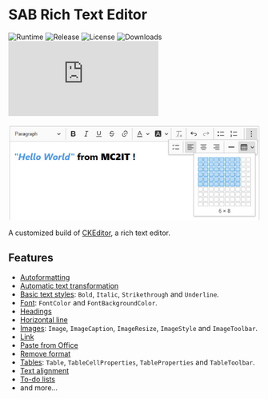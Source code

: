 # SAB Rich Text Editor
![Runtime](https://badgen.net/npm/node/@sab-international/rich-text-editor) ![Release](https://badgen.net/npm/v/@sab-international/rich-text-editor) ![License](https://badgen.net/npm/license/@sab-international/rich-text-editor) ![Downloads](https://badgen.net/npm/dt/@sab-international/rich-text-editor) ![Dependencies](https://badgen.net/david/dep/cedx/which.js)

![Screenshot](img/screenshot.jpg)

A customized build of [CKEditor](https://ckeditor.com/ckeditor-5), a rich text editor.

## Features
- [Autoformatting](https://ckeditor.com/docs/ckeditor5/latest/features/autoformat.html)
- [Automatic text transformation](https://ckeditor.com/docs/ckeditor5/latest/features/text-transformation.html)
- [Basic text styles](https://ckeditor.com/docs/ckeditor5/latest/features/basic-styles.html): `Bold`, `Italic`, `Strikethrough` and `Underline`.
- [Font](https://ckeditor.com/docs/ckeditor5/latest/features/font.html): `FontColor` and `FontBackgroundColor`.
- [Headings](https://ckeditor.com/docs/ckeditor5/latest/features/headings.html)
- [Horizontal line](https://ckeditor.com/docs/ckeditor5/latest/features/horizontal-line.html)
- [Images](https://ckeditor.com/docs/ckeditor5/latest/features/image.html): `Image`, `ImageCaption`, `ImageResize`, `ImageStyle` and `ImageToolbar`.
- [Link](https://ckeditor.com/docs/ckeditor5/latest/features/link.html)
- [Paste from Office](https://ckeditor.com/docs/ckeditor5/latest/features/pasting/paste-from-word.html)
- [Remove format](https://ckeditor.com/docs/ckeditor5/latest/features/remove-format.html)
- [Tables](https://ckeditor.com/docs/ckeditor5/latest/features/table.html): `Table`, `TableCellProperties`, `TableProperties` and `TableToolbar`.
- [Text alignment](https://ckeditor.com/docs/ckeditor5/latest/features/text-alignment.html)
- [To-do lists](https://ckeditor.com/docs/ckeditor5/latest/features/todo-lists.html)
- and more...
